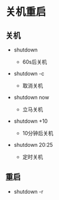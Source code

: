 # 关机重启
## 关机

- shutdown

	- 60s后关机

- shutdown -c

	- 取消关机

- shutdown now

	- 立马关机

- shutdown +10

	- 10分钟后关机

- shutdown 20:25

	- 定时关机

## 重启

- shutdown -r